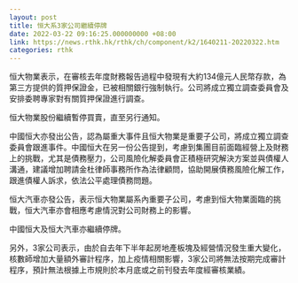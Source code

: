 ```yaml
---
layout: post
title: 恒大系3家公司繼續停牌
date: 2022-03-22 09:16:25.000000000 +08:00
link: https://news.rthk.hk/rthk/ch/component/k2/1640211-20220322.htm
categories: rthk
---
```


恒大物業表示，在審核去年度財務報告過程中發現有大約134億元人民幣存款，為第三方提供的質押保證金，已被相關銀行強制執行。公司將成立獨立調查委員會及安排委聘專家對有關質押保證進行調查。

恒大物業股份繼續暫停買賣，直至另行通知。

中國恒大亦發出公告，認為屬重大事件且恒大物業是重要子公司，將成立獨立調查委員會跟進事件。中國恒大在另一份公告提到，考慮到集團目前面臨經營上及財務上的挑戰，尤其是債務壓力，公司風險化解委員會正積極研究解決方案並與債權人溝通，建議增加聘請金杜律師事務所作為法律顧問，協助開展債務風險化解工作，跟進債權人訴求，依法公平處理債務問題。

恒大汽車亦發公告，表示恒大物業屬系內重要子公司，考慮到恒大物業面臨的挑戰，恒大汽車亦會相應考慮情況對公司財務上的影響。

中國恒大及恒大汽車亦繼續停牌。

另外，3家公司表示，由於自去年下半年起房地產板塊及經營情況發生重大變化，核數師增加大量額外審計程序，加上疫情相關影響，3家公司將無法按期完成審計程序，預計無法根據上市規則於本月底或之前刊發去年度經審核業績。
